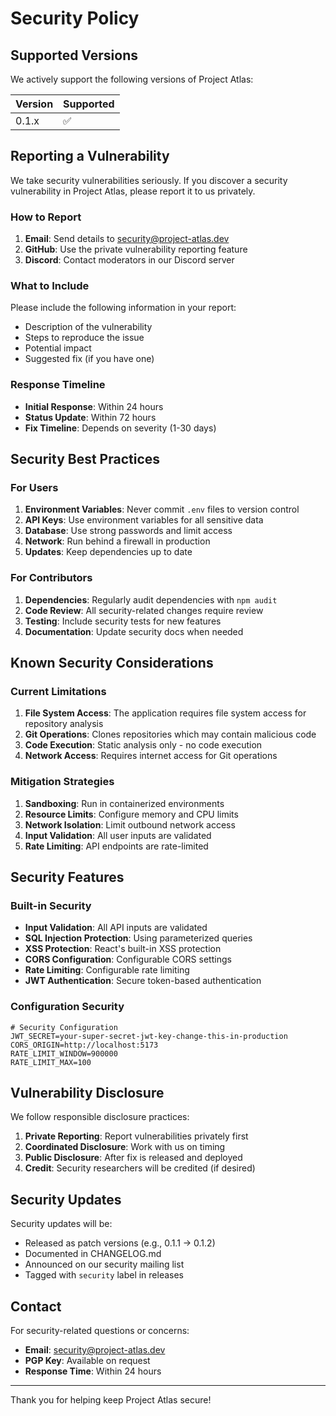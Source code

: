 # Security Policy

## Supported Versions

We actively support the following versions of Project Atlas:

| Version | Supported          |
| ------- | ------------------ |
| 0.1.x   | :white_check_mark: |

## Reporting a Vulnerability

We take security vulnerabilities seriously. If you discover a security vulnerability in Project Atlas, please report it to us privately.

### How to Report

1. **Email**: Send details to security@project-atlas.dev
2. **GitHub**: Use the private vulnerability reporting feature
3. **Discord**: Contact moderators in our Discord server

### What to Include

Please include the following information in your report:

- Description of the vulnerability
- Steps to reproduce the issue
- Potential impact
- Suggested fix (if you have one)

### Response Timeline

- **Initial Response**: Within 24 hours
- **Status Update**: Within 72 hours
- **Fix Timeline**: Depends on severity (1-30 days)

## Security Best Practices

### For Users

1. **Environment Variables**: Never commit `.env` files to version control
2. **API Keys**: Use environment variables for all sensitive data
3. **Database**: Use strong passwords and limit access
4. **Network**: Run behind a firewall in production
5. **Updates**: Keep dependencies up to date

### For Contributors

1. **Dependencies**: Regularly audit dependencies with `npm audit`
2. **Code Review**: All security-related changes require review
3. **Testing**: Include security tests for new features
4. **Documentation**: Update security docs when needed

## Known Security Considerations

### Current Limitations

1. **File System Access**: The application requires file system access for repository analysis
2. **Git Operations**: Clones repositories which may contain malicious code
3. **Code Execution**: Static analysis only - no code execution
4. **Network Access**: Requires internet access for Git operations

### Mitigation Strategies

1. **Sandboxing**: Run in containerized environments
2. **Resource Limits**: Configure memory and CPU limits
3. **Network Isolation**: Limit outbound network access
4. **Input Validation**: All user inputs are validated
5. **Rate Limiting**: API endpoints are rate-limited

## Security Features

### Built-in Security

- **Input Validation**: All API inputs are validated
- **SQL Injection Protection**: Using parameterized queries
- **XSS Protection**: React's built-in XSS protection
- **CORS Configuration**: Configurable CORS settings
- **Rate Limiting**: Configurable rate limiting
- **JWT Authentication**: Secure token-based authentication

### Configuration Security

```env
# Security Configuration
JWT_SECRET=your-super-secret-jwt-key-change-this-in-production
CORS_ORIGIN=http://localhost:5173
RATE_LIMIT_WINDOW=900000
RATE_LIMIT_MAX=100
```

## Vulnerability Disclosure

We follow responsible disclosure practices:

1. **Private Reporting**: Report vulnerabilities privately first
2. **Coordinated Disclosure**: Work with us on timing
3. **Public Disclosure**: After fix is released and deployed
4. **Credit**: Security researchers will be credited (if desired)

## Security Updates

Security updates will be:

- Released as patch versions (e.g., 0.1.1 → 0.1.2)
- Documented in CHANGELOG.md
- Announced on our security mailing list
- Tagged with `security` label in releases

## Contact

For security-related questions or concerns:

- **Email**: security@project-atlas.dev
- **PGP Key**: Available on request
- **Response Time**: Within 24 hours

---

Thank you for helping keep Project Atlas secure!
